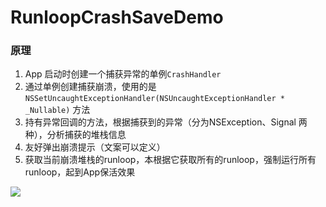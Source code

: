 # RunloopCrashSaveDemo

### 原理

1. App 启动时创建一个捕获异常的单例`CrashHandler`
2. 通过单例创建捕获崩溃，使用的是`NSSetUncaughtExceptionHandler(NSUncaughtExceptionHandler * _Nullable)` 方法
3. 持有异常回调的方法，根据捕获到的异常（分为NSException、Signal 两种），分析捕获的堆栈信息
4. 友好弹出崩溃提示（文案可以定义）
5. 获取当前崩溃堆栈的runloop，本根据它获取所有的runloop，强制运行所有runloop，起到App保活效果

![](https://img.moegirl.org/common/f/f6/%E6%8A%A2%E6%95%9101.jpg)

